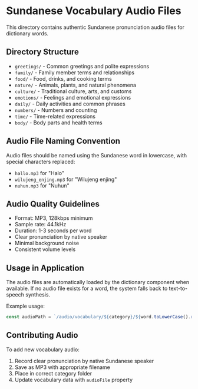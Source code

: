 # Sundanese Vocabulary Audio Files

This directory contains authentic Sundanese pronunciation audio files for dictionary words.

## Directory Structure

- `greetings/` - Common greetings and polite expressions
- `family/` - Family member terms and relationships
- `food/` - Food, drinks, and cooking terms
- `nature/` - Animals, plants, and natural phenomena
- `culture/` - Traditional culture, arts, and customs
- `emotions/` - Feelings and emotional expressions
- `daily/` - Daily activities and common phrases
- `numbers/` - Numbers and counting
- `time/` - Time-related expressions
- `body/` - Body parts and health terms

## Audio File Naming Convention

Audio files should be named using the Sundanese word in lowercase, with special characters replaced:
- `hallo.mp3` for "Halo"
- `wilujeng_enjing.mp3` for "Wilujeng enjing"
- `nuhun.mp3` for "Nuhun"

## Audio Quality Guidelines

- Format: MP3, 128kbps minimum
- Sample rate: 44.1kHz
- Duration: 1-3 seconds per word
- Clear pronunciation by native speaker
- Minimal background noise
- Consistent volume levels

## Usage in Application

The audio files are automatically loaded by the dictionary component when available. If no audio file exists for a word, the system falls back to text-to-speech synthesis.

Example usage:
```typescript
const audioPath = `/audio/vocabulary/${category}/${word.toLowerCase().replace(/\s+/g, '_')}.mp3`;
```

## Contributing Audio

To add new vocabulary audio:
1. Record clear pronunciation by native Sundanese speaker
2. Save as MP3 with appropriate filename
3. Place in correct category folder
4. Update vocabulary data with `audioFile` property

